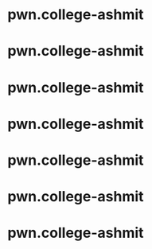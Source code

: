 # pwn.college-ashmit
# pwn.college-ashmit
# pwn.college-ashmit
# pwn.college-ashmit
# pwn.college-ashmit
# pwn.college-ashmit
# pwn.college-ashmit
